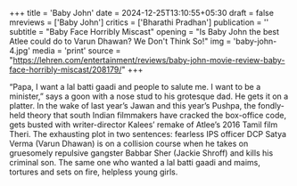 +++
title = 'Baby John'
date = 2024-12-25T13:10:55+05:30
draft = false
mreviews = ['Baby John']
critics = ['Bharathi Pradhan']
publication = ''
subtitle = "Baby Face Horribly Miscast"
opening = "Is Baby John the best Atlee could do to Varun Dhawan? We Don't Think So!"
img = 'baby-john-4.jpg'
media = 'print'
source = "https://lehren.com/entertainment/reviews/baby-john-movie-review-baby-face-horribly-miscast/208179/"
+++

“Papa, I want a lal batti gaadi and people to salute me. I want to be a minister,” says a goon with a nose stud to his grotesque dad. He gets it on a platter. In the wake of last year’s Jawan and this year’s Pushpa, the fondly-held theory that south Indian filmmakers have cracked the box-office code, gets busted with writer-director Kalees’ remake of Atlee’s 2016 Tamil film Theri. The exhausting plot in two sentences: fearless IPS officer DCP Satya Verma (Varun Dhawan) is on a collision course when he takes on gruesomely repulsive gangster Babbar Sher (Jackie Shroff) and kills his criminal son. The same one who wanted a lal batti gaadi and maims, tortures and sets on fire, helpless young girls.
